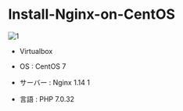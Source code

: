 # Install-Nginx-on-CentOS

![1](https://user-images.githubusercontent.com/43987455/48970810-25fc2200-f054-11e8-925b-05bf54db256d.JPG)

* Virtualbox

* OS : CentOS 7

* サーバー : Nginx 1.14 1

* 言語 : PHP 7.0.32
